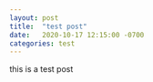 ```yaml
---
layout: post
title:  "test post"
date:   2020-10-17 12:15:00 -0700
categories: test
---
```

this is a test post
